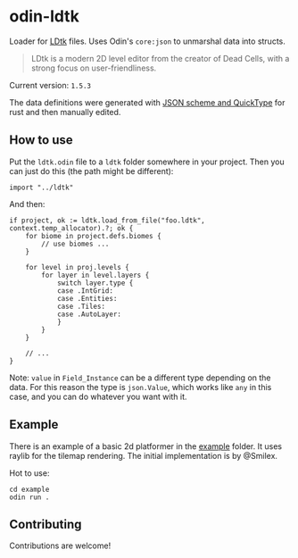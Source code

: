 # odin-ldtk
Loader for [LDtk](https://ldtk.io/) files. Uses Odin's `core:json` to unmarshal data into structs.

> LDtk is a modern 2D level editor from the creator of Dead Cells,
with a strong focus on user-friendliness.

Current version: `1.5.3`

The data definitions were generated with [JSON scheme and QuickType](https://ldtk.io/docs/game-dev/loading/?menu=1#2-the-quicktype-way) for rust and then manually edited.

## How to use
Put the `ldtk.odin` file to a `ldtk` folder somewhere in your project. Then you can just do this (the path might be different):
```odin
import "../ldtk"
```
And then:
```odin
if project, ok := ldtk.load_from_file("foo.ldtk", context.temp_allocator).?; ok {
    for biome in project.defs.biomes {
        // use biomes ...
    }

    for level in proj.levels {
        for layer in level.layers {
            switch layer.type {
            case .IntGrid:
            case .Entities:
            case .Tiles:
            case .AutoLayer:
            }
        }
    }

    // ...
}
```
Note: `value` in `Field_Instance` can be a different type depending on the data.
For this reason the type is `json.Value`, which works like `any` in this case, and you can do whatever you want with it.

## Example
There is an example of a basic 2d platformer in the [example](example/) folder. It uses raylib for the tilemap rendering. The initial implementation is by @Smilex.

Hot to use:
```
cd example
odin run .
```

## Contributing
Contributions are welcome!
